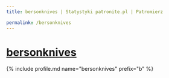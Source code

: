 ```yaml
---
title: bersonknives | Statystyki patronite.pl | Patromierz

permalink: /bersonknives
---
```


# [bersonknives](https://patronite.pl/bersonknives)

{% include profile.md name="bersonknives" prefix="b" %}
